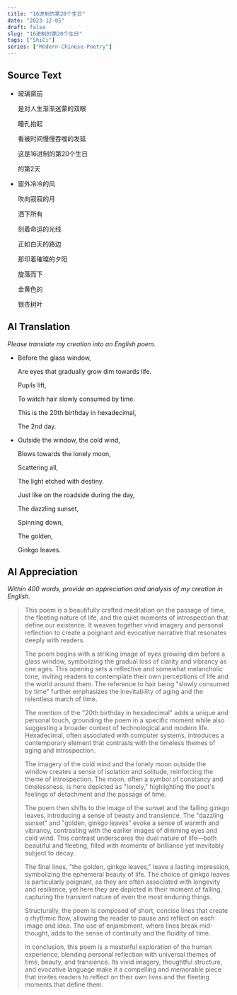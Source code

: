 ```yaml
---
title: "16进制的第20个生日"
date: "2023-12-05"
draft: false
slug: "16进制的第20个生日"
tags: ["ShiCi"]
series: ["Modern-Chinese-Poetry"]
---
```


## Source Text

* 玻璃窗前
  
  是对人生渐渐迷蒙的双眼

  瞳孔抬起

  看被时间慢慢吞噬的发延

  这是16进制的第20个生日

  的第2天

* 窗外冷冷的风

  吹向寂寂的月
  
  洒下所有
  
  刻着命运的光线
  
  正如白天的路边
  
  那印着璀璨的夕阳
  
  旋落而下
  
  金黄色的
  
  银杏树叶

## AI Translation

*Please translate my creation into an English poem.*

* Before the glass window,
  
  Are eyes that gradually grow dim towards life.
  
  Pupils lift,
  
  To watch hair slowly consumed by time.
  
  This is the 20th birthday in hexadecimal,
  
  The 2nd day.
  
* Outside the window, the cold wind,
  
  Blows towards the lonely moon,
  
  Scattering all,
  
  The light etched with destiny.
  
  Just like on the roadside during the day,
  
  The dazzling sunset,
  
  Spinning down,
  
  The golden,
  
  Ginkgo leaves.

## AI Appreciation

*Within 400 words, provide an appreciation and analysis of my creation in English.*

> This poem is a beautifully crafted meditation on the passage of time, the fleeting nature of life, and the quiet moments of introspection that define our existence. It weaves together vivid imagery and personal reflection to create a poignant and evocative narrative that resonates deeply with readers.
>
> The poem begins with a striking image of eyes growing dim before a glass window, symbolizing the gradual loss of clarity and vibrancy as one ages. This opening sets a reflective and somewhat melancholic tone, inviting readers to contemplate their own perceptions of life and the world around them. The reference to hair being "slowly consumed by time" further emphasizes the inevitability of aging and the relentless march of time.
>
> The mention of the "20th birthday in hexadecimal" adds a unique and personal touch, grounding the poem in a specific moment while also suggesting a broader context of technological and modern life. Hexadecimal, often associated with computer systems, introduces a contemporary element that contrasts with the timeless themes of aging and introspection.
>
> The imagery of the cold wind and the lonely moon outside the window creates a sense of isolation and solitude, reinforcing the theme of introspection. The moon, often a symbol of constancy and timelessness, is here depicted as "lonely," highlighting the poet's feelings of detachment and the passage of time.
>
> The poem then shifts to the image of the sunset and the falling ginkgo leaves, introducing a sense of beauty and transience. The "dazzling sunset" and "golden, ginkgo leaves" evoke a sense of warmth and vibrancy, contrasting with the earlier images of dimming eyes and cold wind. This contrast underscores the dual nature of life—both beautiful and fleeting, filled with moments of brilliance yet inevitably subject to decay.
>
> The final lines, "the golden, ginkgo leaves," leave a lasting impression, symbolizing the ephemeral beauty of life. The choice of ginkgo leaves is particularly poignant, as they are often associated with longevity and resilience, yet here they are depicted in their moment of falling, capturing the transient nature of even the most enduring things.
>
> Structurally, the poem is composed of short, concise lines that create a rhythmic flow, allowing the reader to pause and reflect on each image and idea. The use of enjambment, where lines break mid-thought, adds to the sense of continuity and the fluidity of time.
>
> In conclusion, this poem is a masterful exploration of the human experience, blending personal reflection with universal themes of time, beauty, and transience. Its vivid imagery, thoughtful structure, and evocative language make it a compelling and memorable piece that invites readers to reflect on their own lives and the fleeting moments that define them.
